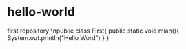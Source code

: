 # hello-world
first repository
\npublic class First{
    public static void mian(){
        System.out.println("Hello Word")
    }
}
